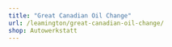 ```yaml
---
title: "Great Canadian Oil Change"
url: /leamington/great-canadian-oil-change/
shop: Autowerkstatt
---
```

